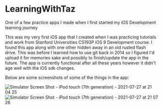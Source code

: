 # LearningWithTaz
One of a few practice apps I made when I first started my iOS Development learning journey

This was my very first iOS app that I created when I was practicing tutorials and work from Stanford Universities CS193P iOS 9 Development course. I found this app along with one other hidden away in an old rusted flash drive. This was before I learned how to use git back in 2014 so I figured I'd upload it for memories sake and possibly to finish/update the app in the future. The app is currently functional after all these years however it didn't age well with the iOS sdk changes.

Below are some screenshots of some of the things in the app:

![Simulator Screen Shot - iPod touch (7th generation) - 2021-07-27 at 21 04 25](https://user-images.githubusercontent.com/36911172/127249271-bdd9716c-9ca4-4126-a4de-8768abf6be69.png)
![Simulator Screen Shot - iPod touch (7th generation) - 2021-07-27 at 21 07 26](https://user-images.githubusercontent.com/36911172/127249273-eee5ca68-fc3c-43d2-8044-971e6bac8551.png)
